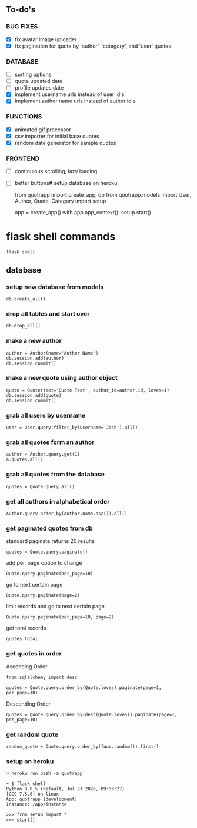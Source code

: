 ## To-do's

### BUG FIXES
- [x] fix avatar image uploader
- [x] fix pagination for quote by 'author', 'category', and 'user' quotes

### DATABASE

- [ ] sorting options
- [ ] quote updated date
- [ ] profile updates date
- [x] implement username urls instead of user id's
- [x] implement author name urls instead of author id's

### FUNCTIONS

- [x] animated gif processor
- [x] csv importer for initial base quotes
- [x] random date generator for sample quotes

### FRONTEND

- [ ] continuious scrolling, lazy loading
- [ ] better buttons# setup database on heroku

    from quotrapp import create_app, db
    from quotrapp.models import User, Author, Quote, Category
    import setup

    app = create_app()
    with app.app_context():
        setup.start()

# flask shell commands

    flask shell

## database

### setup new database from models
    db.create_all()

### drop all tables and start over
    db.drop_all()

### make a new author
    author = Author(name='Author Name')
    db.session.add(author)
    db.session.commit()

### make a new quote using author object
    quote = Quote(text='Quote Text', author_id=author.id, loves=1)
    db.session.add(quote)
    db.session.commit()

### grab all users by username
    user = User.query.filter_by(username='Josh').all()

### grab all quotes form an author
    author = Author.query.get(1)
    a.quotes.all()

### grab all quotes from the database
    quotes = Quote.query.all()

### get all authors in alphabetical order
    Author.query.order_by(Author.name.asc()).all()

### get paginated quotes from db
standard paginate returns 20 results
    
    quotes = Quote.query.paginate()

add per_page option to change

    Quote.query.paginate(per_page=10)

go to next certain page

    Quote.query.paginate(page=2)

limit records and go to next certain page

    Quote.query.paginate(per_page=10, page=2)

get total records

    quotes.total

### get quotes in order
Ascending Order

    from sqlalchemy import desc

    quotes = Quote.query.order_by(Quote.loves).paginate(page=1, per_page=10)

Descending Order

    quotes = Quote.query.order_by(desc(Quote.loves)).paginate(page=1, per_page=10)

### get random quote
    random_quote = Quote.query.order_by(func.random()).first()


### setup on heroku
    > heroku run bash -a quotrapp
<!--  -->
    ~ $ flask shell
    Python 3.8.5 (default, Jul 21 2020, 09:33:27)
    [GCC 7.5.0] on linux
    App: quotrapp [development]
    Instance: /app/instance
<!--  -->
    >>> from setup import *
    >>> start()
